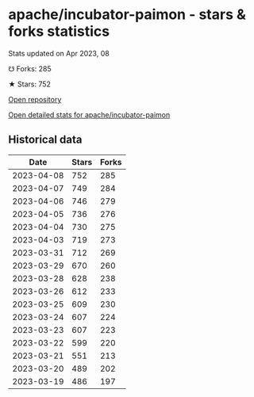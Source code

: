 # apache/incubator-paimon - stars & forks statistics

Stats updated on Apr 2023, 08

☋ Forks: 285

★ Stars: 752

[Open repository](https://github.com/apache/incubator-paimon)

[Open detailed stats for apache/incubator-paimon](https://reviewgithub.com/rep/apache/incubator-paimon)

## Historical data
| Date | Stars | Forks |
|------|-------|-------|
| 2023-04-08 | 752 | 285 | 
| 2023-04-07 | 749 | 284 | 
| 2023-04-06 | 746 | 279 | 
| 2023-04-05 | 736 | 276 | 
| 2023-04-04 | 730 | 275 | 
| 2023-04-03 | 719 | 273 | 
| 2023-03-31 | 712 | 269 | 
| 2023-03-29 | 670 | 260 | 
| 2023-03-28 | 628 | 238 | 
| 2023-03-26 | 612 | 233 | 
| 2023-03-25 | 609 | 230 | 
| 2023-03-24 | 607 | 224 | 
| 2023-03-23 | 607 | 223 | 
| 2023-03-22 | 599 | 220 | 
| 2023-03-21 | 551 | 213 | 
| 2023-03-20 | 489 | 202 | 
| 2023-03-19 | 486 | 197 | 

